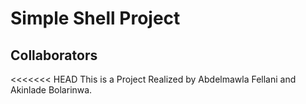 # Simple Shell Project
## Collaborators
<<<<<<< HEAD
This is a Project Realized by Abdelmawla Fellani and Akinlade Bolarinwa.
